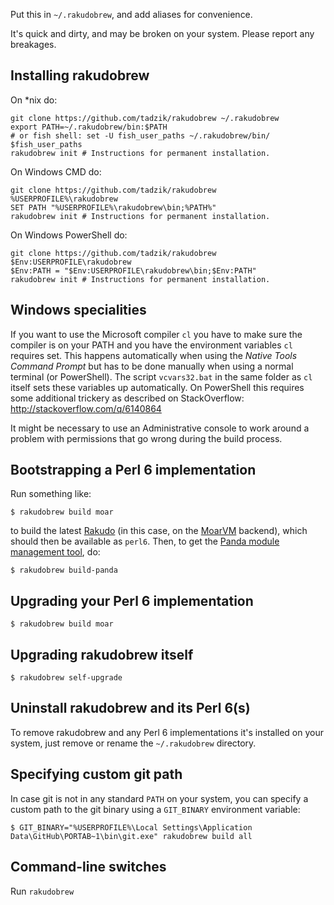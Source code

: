 Put this in `~/.rakudobrew`, and add aliases for convenience.

It's quick and dirty, and may be broken on your system. Please report any breakages.

Installing rakudobrew
---------------------

On \*nix do:
```
git clone https://github.com/tadzik/rakudobrew ~/.rakudobrew
export PATH=~/.rakudobrew/bin:$PATH 
# or fish shell: set -U fish_user_paths ~/.rakudobrew/bin/ $fish_user_paths  
rakudobrew init # Instructions for permanent installation.
```

On Windows CMD do:
```
git clone https://github.com/tadzik/rakudobrew %USERPROFILE%\rakudobrew
SET PATH "%USERPROFILE%\rakudobrew\bin;%PATH%"
rakudobrew init # Instructions for permanent installation.
```

On Windows PowerShell do:
```
git clone https://github.com/tadzik/rakudobrew $Env:USERPROFILE\rakudobrew
$Env:PATH = "$Env:USERPROFILE\rakudobrew\bin;$Env:PATH"
rakudobrew init # Instructions for permanent installation.
```

Windows specialities
--------------------

If you want to use the Microsoft compiler `cl` you have to make sure the compiler is on
your PATH and you have the environment variables `cl` requires set.
This happens automatically when using the *Native Tools Command Prompt* but has to be done
manually when using a normal terminal (or PowerShell). The script `vcvars32.bat` in the same
folder as `cl` itself sets these variables up automatically. On PowerShell this requires
some additional trickery as described on StackOverflow: <http://stackoverflow.com/q/6140864>

It might be necessary to use an Administrative console to work
around a problem with permissions that go wrong during the build process.

Bootstrapping a Perl 6 implementation
-------------------------------------

Run something like:

```
$ rakudobrew build moar
```

to build the latest [Rakudo](https://github.com/rakudo/rakudo)
(in this case, on the [MoarVM](https://github.com/MoarVM/MoarVM) backend),
which should then be available as `perl6`. Then, to get the
[Panda module management tool](https://github.com/tadzik/panda), do:

```
$ rakudobrew build-panda
```


Upgrading your Perl 6 implementation
------------------------------------

```
$ rakudobrew build moar
```


Upgrading rakudobrew itself
---------------------------

```
$ rakudobrew self-upgrade
```


Uninstall rakudobrew and its Perl 6(s)
--------------------------------------

To remove rakudobrew and any Perl 6 implementations it's installed on your system,
just remove or rename the `~/.rakudobrew` directory.


Specifying custom git path
--------------------------

In case git is not in any standard `PATH` on your system, you can specify a custom path
to the git binary using a `GIT_BINARY` environment variable:

```
$ GIT_BINARY="%USERPROFILE%\Local Settings\Application Data\GitHub\PORTAB~1\bin\git.exe" rakudobrew build all
```

Command-line switches
---------------

Run `rakudobrew`


